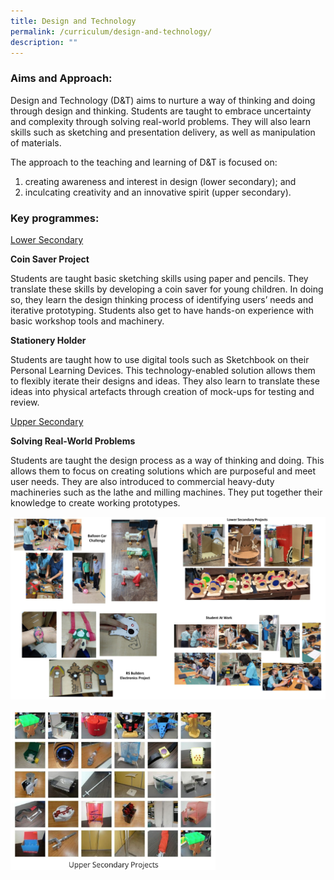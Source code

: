 ```yaml
---
title: Design and Technology
permalink: /curriculum/design-and-technology/
description: ""
---
```

### Aims and Approach:
Design and Technology (D&amp;T) aims to nurture a way of thinking and doing through design and thinking. Students are taught to embrace uncertainty and complexity through solving real-world problems. They will also learn skills such as sketching and presentation delivery, as well as manipulation of materials.

The approach to the teaching and learning of D&amp;T is focused on:

1.  creating awareness and interest in design (lower secondary); and
2.  inculcating creativity and an innovative spirit (upper secondary).

### Key programmes:

<u>Lower Secondary</u>

<b>Coin Saver Project</b>

Students are taught basic sketching skills using paper and pencils. They translate these skills by developing a coin saver for young children. In doing so, they learn the design thinking process of identifying users’ needs and iterative prototyping. Students also get to have hands-on experience with basic workshop tools and machinery.

<b>Stationery Holder</b>

Students are taught how to use digital tools such as Sketchbook on their Personal Learning Devices. This technology-enabled solution allows them to flexibly iterate their designs and ideas. They also learn to translate these ideas into physical artefacts through creation of mock-ups for testing and review.

<u>Upper Secondary</u>

<b>Solving Real-World Problems</b>

Students are taught the design process as a way of thinking and doing. This allows them to focus on creating solutions which are purposeful and meet user needs. They are also introduced to commercial heavy-duty machineries such as the lathe and milling machines. They put together their knowledge to create working prototypes.

![](/images/dnt-1%20.png)

<img style="width:65%" src="/images/dnt-2%20.png">